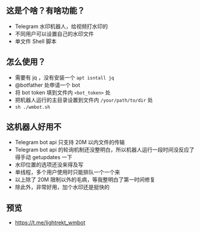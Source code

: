 ## 这是个啥？有啥功能？
- Telegram 水印机器人，给视频打水印的
- 不同用户可以设置自己的水印文件
- 单文件 Shell 脚本

## 怎么使用？
- 需要有 jq ，没有安装一个 `apt isntall jq`
- @botfather 处申请一个 bot
- 将 bot token 填到文件内 `<bot_token>` 处
- 把机器人运行的主目录设置到文件内 `/your/path/to/dir` 处
- `sh ./wmbot.sh`

## 这机器人好用不
- Telegram bot api 只支持 20M 以内文件的传输
- Telegram bot api 的轮询机制还没整明白，所以机器人运行一段时间没反应了得手动 getupdates 一下
- 水印位置的选项还没来得及写
- 单线程，多个用户使用时只能排队一个一个来
- 以上除了 20M 限制以外的毛病，等我整明白了第一时间修复
- 除此外，非常好用，加个水印还是挺快的

## 预览
- https://t.me/lightrekt_wmbot

